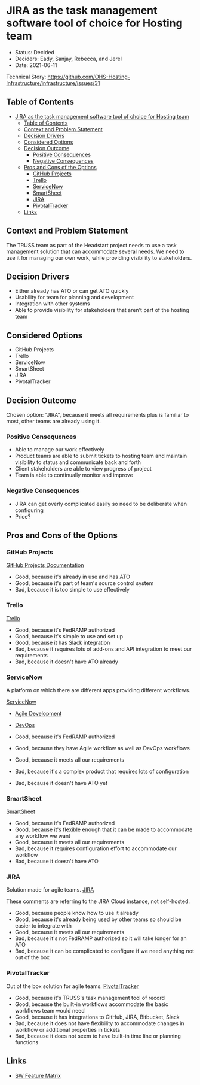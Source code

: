 # JIRA as the task management software tool of choice for Hosting team

<!-- Source: https://raw.githubusercontent.com/adr/madr/master/template/template.md -->

- Status: Decided
- Deciders: Eady, Sanjay, Rebecca, and Jerel
- Date: 2021-06-11 <!-- optional -->

Technical Story: https://github.com/OHS-Hosting-Infrastructure/infrastructure/issues/31

## Table of Contents

<!-- mdformat-toc start --slug=github --no-anchors --maxlevel=6 --minlevel=1 -->

- [JIRA as the task management software tool of choice for Hosting team](#jira-as-the-task-management-software-tool-of-choice-for-hosting-team)
  - [Table of Contents](#table-of-contents)
  - [Context and Problem Statement](#context-and-problem-statement)
  - [Decision Drivers](#decision-drivers)
  - [Considered Options](#considered-options)
  - [Decision Outcome](#decision-outcome)
    - [Positive Consequences](#positive-consequences)
    - [Negative Consequences](#negative-consequences)
  - [Pros and Cons of the Options](#pros-and-cons-of-the-options)
    - [GitHub Projects](#github-projects)
    - [Trello](#trello)
    - [ServiceNow](#servicenow)
    - [SmartSheet](#smartsheet)
    - [JIRA](#jira)
    - [PivotalTracker](#pivotaltracker)
  - [Links](#links)

<!-- mdformat-toc end -->

## Context and Problem Statement

The TRUSS team as part of the Headstart project needs to use a task management solution that can accommodate several needs. We need to use it for managing our own work, while providing visibility to stakeholders.

## Decision Drivers <!-- optional -->

- Either already has ATO or can get ATO quickly
- Usability for team for planning and development
- Integration with other systems
- Able to provide visibility for stakeholders that aren't part of the hosting team

## Considered Options

- GitHub Projects
- Trello
- ServiceNow
- SmartSheet
- JIRA
- PivotalTracker

## Decision Outcome

Chosen option: "JIRA", because it meets all requirements plus is familiar to most, other teams are already using it.

### Positive Consequences <!-- optional -->

- Able to manage our work effectively
- Product teams are able to submit tickets to hosting team and maintain visibility to status and communicate back and forth
- Client stakeholders are able to view progress of project
- Team is able to continually monitor and improve

### Negative Consequences <!-- optional -->

- JIRA can get overly complicated easily so need to be deliberate when configuring
- Price?

## Pros and Cons of the Options <!-- optional -->

### GitHub Projects

[GitHub Projects Documentation](https://docs.github.com/en/issues/organizing-your-work-with-project-boards)

- Good, because it's already in use and has ATO
- Good, because it's part of team's source control system
- Bad, because it is too simple to use effectively

### Trello

[Trello](https://trello.com/home)

- Good, because it's FedRAMP authorized
- Good, because it's simple to use and set up
- Good, because it has Slack integration
- Bad, because it requires lots of add-ons and API integration to meet our requirements
- Bad, because it doesn't have ATO already

### ServiceNow

A platform on which there are different apps providing different workflows.

[ServiceNow](https://www.servicenow.com/)

- [Agile Development](https://www.servicenow.com/products/agile-development.html)

- [DevOps](https://www.servicenow.com/products/devops.html)

- Good, because it's FedRAMP authorized

- Good, because they have Agile workflow as well as DevOps workflows

- Good, because it meets all our requirements

- Bad, because it's a complex product that requires lots of configuration

- Bad, because it doesn't have ATO yet

### SmartSheet

[SmartSheet](https://www.smartsheet.com/)

- Good, because it's FedRAMP authorized
- Good, because it's flexible enough that it can be made to accommodate any workflow we want
- Good, because it meets all our requirements
- Bad, because it requires configuration effort to accommodate our workflow
- Bad, because it doesn't have ATO

### JIRA

Solution made for agile teams. [JIRA](https://www.atlassian.com/software/jira)

These comments are referring to the JIRA Cloud instance, not self-hosted.

- Good, because people know how to use it already
- Good, because it's already being used by other teams so should be easier to integrate with
- Good, because it meets all our requirements
- Bad, because it's not FedRAMP authorized so it will take longer for an ATO
- Bad, because it can be complicated to configure if we need anything not out of the box

### PivotalTracker

Out of the box solution for agile teams. [PivotalTracker](https://www.pivotaltracker.com/)

- Good, because it's TRUSS's task management tool of record
- Good, because the built-in workflows accommodate the basic workflows team would need
- Good, because it has integrations to GitHub, JIRA, Bitbucket, Slack
- Bad, because it does not have flexibility to accommodate changes in workflow or additional properties in tickets
- Bad, because it does not seem to have built-in time line or planning functions

## Links <!-- optional -->

- [SW Feature Matrix](https://docs.google.com/spreadsheets/d/19Tv-CcI9svw0OBFES4NbV76Tjr1eTWDntfK-KLKW4x4/edit?usp=sharing)
